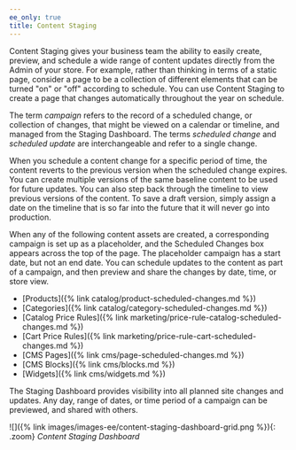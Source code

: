 ```yaml
---
ee_only: true
title: Content Staging
---
```


Content Staging gives your business team the ability to easily create, preview, and schedule a wide range of content updates directly from the Admin of your store. For example, rather than thinking in terms of a static page, consider a page to be a collection of different elements that can be turned "on" or "off" according to schedule. You can use Content Staging to create a page that changes automatically throughout the year on schedule.

The term _campaign_ refers to the record of a scheduled change, or collection of changes, that might be viewed on a calendar or timeline, and managed from the Staging Dashboard. The terms _scheduled change_ and _scheduled update_ are interchangeable and refer to a single change.

When you schedule a content change for a specific period of time, the content reverts to the previous version when the scheduled change expires. You can create multiple versions of the same baseline content to be used for future updates. You can also step back through the timeline to view previous versions of the content. To save a draft version, simply assign a date on the timeline that is so far into the future that it will never go into production.

When any of the following content assets are created, a corresponding campaign is set up as a placeholder, and the Scheduled Changes box appears across the top of the page. The placeholder campaign has a start date, but not an end date. You can schedule updates to the content as part of a campaign, and then preview and share the changes by date, time, or store view.

- [Products]({% link catalog/product-scheduled-changes.md %})
- [Categories]({% link catalog/category-scheduled-changes.md %})
- [Catalog Price Rules]({% link marketing/price-rule-catalog-scheduled-changes.md %})
- [Cart Price Rules]({% link marketing/price-rule-cart-scheduled-changes.md %})
- [CMS Pages]({% link cms/page-scheduled-changes.md %})
- [CMS Blocks]({% link cms/blocks.md %})
- [Widgets]({% link cms/widgets.md %})

The Staging Dashboard provides visibility into all planned site changes and updates. Any day, range of dates, or time period of a campaign can be previewed, and shared with others.

![]({% link images/images-ee/content-staging-dashboard-grid.png %}){: .zoom}
_Content Staging Dashboard_
